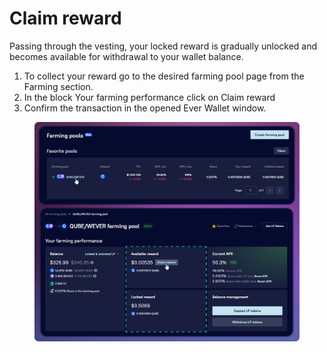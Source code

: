 # Claim reward

Passing through the vesting, your locked reward is gradually unlocked and becomes available for withdrawal to your wallet balance.

1. To collect your reward go to the desired farming pool page from the Farming section.
2. In the block Your farming performance click on Claim reward&#x20;
3. Confirm the transaction in the opened Ever Wallet window.

<figure><img src="../../../../.gitbook/assets/image (36).png" alt=""><figcaption></figcaption></figure>
